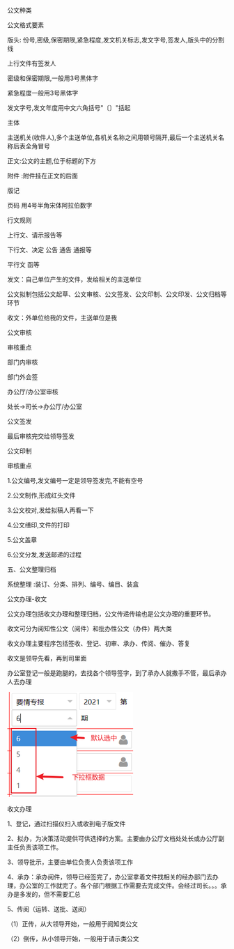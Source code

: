 公文种类

公文格式要素

版头: 份号,密级,保密期限,紧急程度,发文机关标志,发文字号,签发人,版头中的分割线

上行文件有签发人

 密级和保密期限,一般用3号黑体字

紧急程度一般用3号黑体字

发文字号,发文年度用中文六角括号"〔〕"括起

 主体

主送机关(收件人),多个主送单位,各机关名称之间用顿号隔开,最后一个主送机关名称后表全角冒号

正文:公文的主题,位于标题的下方 

附件 :附件挂在正文的后面

 版记

页码 用4号半角宋体阿拉伯数字



行文规则

上行文、请示报告等

下行文、决定 公告 通告 通报等

平行文 函等

发文：自己单位产生的文件，发给相关的主送单位

公文拟制包括公文起草、公文审核、公文签发、公文印制、公文印发、公文归档等环节

收文：外单位给我的文件，主送单位是我

公文审核

审核重点

部门内审核

部门外会签

办公厅/办公室审核

处长->司长->办公厅/办公室

公文签发

最后审核完交给领导签发



公文印制

审核重点

1.公文编号,发文编号一定是领导签发完,不能有空号

2.公文制作,形成红头文件

3.公文校对,发给拟稿人再看一下

4.公文缮印,文件的打印

5.公文盖章

6.公文分发,发送邮递的过程

五、公文整理归档

系统整理 :装订、分类、排列、编号、编目、装盒

公文办理-收文

 公文办理包括收文办理和整理归档，公文传递传输也是公文办理的重要环节。

收文可分为阅知性公文（阅件）和批办性公文（办件）两大类

收文办理主要程序包括签收、登记、初审、承办、传阅、催办、答复

收文是领导先看，再到司里面

办公室登记一般是跑腿的，去找各个领导签字，到了承办人就撒手不管，最后承办人去办理

![Image text](https://raw.githubusercontent.com/qiao-ai/note/main/dreamweb/图片/file-read-146402.png)


收文办理

1、登记，通过扫描仪扫入或收到电子版文件

2、拟办，为决策活动提供可供选择的方案。主要由办公厅文档处处长或办公厅副主任负责该项工作。

3、领导批示，主要由单位负责人负责该项工作

4、承办：承办阅件，领导已经签完了，办公室拿着文件找相关的经办部门去办理，办公室的工作就完了。各个部门根据工作需要去完成文件。会经过司长。。。承办是多发的，但不需要汇总

5、传阅（运转、送批、送阅）

（1）正传，从大领导开始，一般用于阅知类公文

（2）倒传，从小领导开始，一般用于请示类公文

